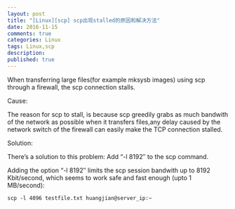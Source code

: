 ```yaml
---
layout: post
title: "[Linux][scp] scp出现stalled的原因和解决方法"
date: 2016-11-15
comments: true
categories: Linux
tags: Linux,scp
description:
published: true
---
```


When transferring large files(for example mksysb images) using scp through a firewall, the scp connection stalls.

Cause:

The reason for scp to stall, is because scp greedily grabs as much bandwith of the network as possible when it transfers files,any delay caused by the network switch of the firewall can easily make the TCP connection stalled.

Solution:

There’s a solution to this problem: Add “-l 8192″ to the scp command.

Adding the option “-l 8192″ limits the scp session bandwith up to 8192 Kbit/second, which seems to work safe and fast enough (upto 1 MB/second):

```
scp -l 4096 testfile.txt huangjian@server_ip:~
```
